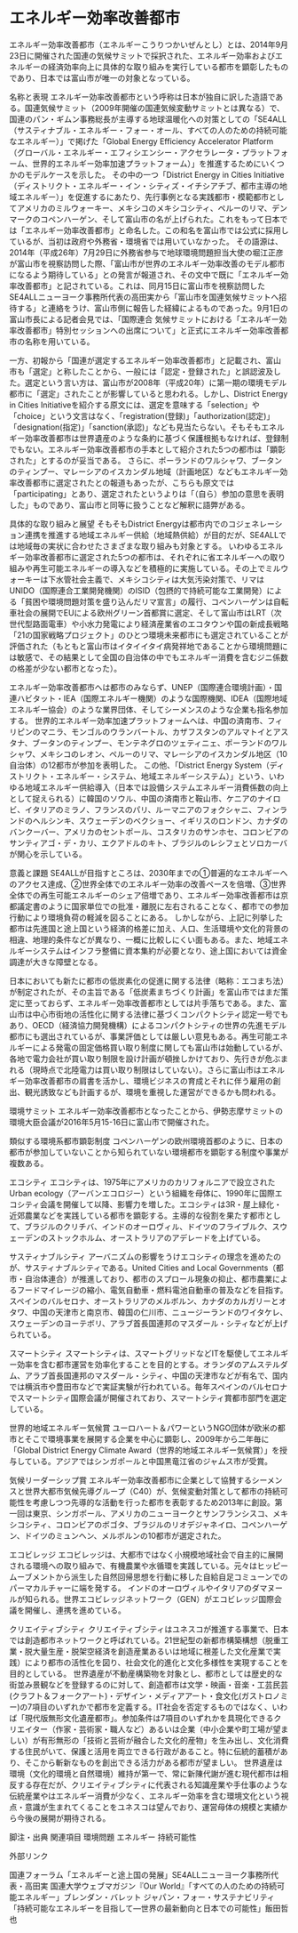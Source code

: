 # エネルギー効率改善都市

エネルギー効率改善都市（エネルギーこうりつかいぜんとし）とは、2014年9月23日に開催された国連の気候サミットで採択された、エネルギー効率およびエネルギーの経済効率向上に具体的な取り組みを実行している都市を顕彰したものであり、日本では富山市が唯一の対象となっている。

名称と表現
エネルギー効率改善都市という呼称は日本が独自に訳した造語である。国連気候サミット（2009年開催の国連気候変動サミットとは異なる）で、国連のパン・ギムン事務総長が主導する地球温暖化への対策としての「SE4ALL（サスティナブル・エネルギー・フォー・オール、すべての人のための持続可能なエネルギー）」で掲げた「Global Energy Efficiency Accelerator Platform（グローバル・エネルギー・エフィシエンシー・アクセラレータ・プラットフォーム、世界的エネルギー効率加速プラットフォーム）」を推進するためにいくつかのモデルケースを示した。
その中の一つ「District Energy in Cities Initiative（ディストリクト・エネルギー・イン・シティズ・イチシアチブ、都市主導の地域エネルギー）」を促進するにあたり、先行事例となる実践都市・模範都市としてアメリカのミルウォーキー、メキシコのメキシコシティ、ペルーのリマ、デンマークのコペンハーゲン、そして富山市の名が上げられた。これをもって日本では「エネルギー効率改善都市」と命名した。この和名を富山市では公式に採用しているが、当初は政府や外務省・環境省では用いていなかった。
その語源は、2014年（平成26年）7月29日に外務省参与で地球環境問題担当大使の堀江正彦が富山市を視察訪問した際、「富山市が世界のエネルギー効率改善のモデル都市になるよう期待している」との発言が報道され、その文中で既に「エネルギー効率改善都市」と記されている。これは、同月15日に富山市を視察訪問したSE4ALLニューヨーク事務所代表の高田実から「富山市を国連気候サミットへ招待する」と連絡をうけ、富山市側に報告した経緯によるものであった。9月1日の富山市長による記者会見では、「国際連合 気候サミットにおける「エネルギー効率改善都市」特別セッションへの出席について」と正式にエネルギー効率改善都市の名称を用いている。

一方、初報から「国連が選定するエネルギー効率改善都市」と記載され、富山市も「選定」と称したことから、一般には「認定・登録された」と誤認波及した。選定という言い方は、富山市が2008年（平成20年）に第一期の環境モデル都市に「選定」されたことが影響していると思われる。しかし、District Energy in Cities Initiativeを紹介する原文には、選定を意味する「selection」や「choice」という文言はなく、「registration(登録)」「authorization(認定)」「designation(指定)」「sanction(承認)」なども見当たらない。そもそもエネルギー効率改善都市は世界遺産のような条約に基づく保護根拠もなければ、登録制でもない。エネルギー効率改善都市の手本として紹介された5つの都市は「顕彰された」とするのが妥当である。
さらに、ポーランドのワルシャワ、ブータンのティンプー、マレーシアのイスカンダル地域（計画地区）などもエネルギー効率改善都市に選定されたとの報道もあったが、こちらも原文では「participating」とあり、選定されたというよりは「（自ら）参加の意思を表明した」ものであり、富山市と同等に扱うことなど解釈に語弊がある。

具体的な取り組みと展望
そもそもDistrict Energyは都市内でのコジェネレーション連携を推進する地域エネルギー供給（地域熱供給）が目的だが、SE4ALLでは地域毎の実状に合わせたさまざまな取り組みも対象とする。
いわゆるエネルギー効率改善都市に選定された5つの都市は、それぞれに省エネルギーへの取り組みや再生可能エネルギーの導入などを積極的に実施している。その上でミルウォーキーは下水管社会主義で、メキシコシティは大気汚染対策で、リマはUNIDO（国際連合工業開発機関）のISID（包摂的で持続可能な工業開発）による「貧困や環境問題対策を盛り込んだリマ宣言」の履行、コペンハーゲンは自転車社会の展開でEUによる欧州グリーン首都賞に選定、そして富山市はLRT（次世代型路面電車）や小水力発電により経済産業省のエコタウンや国の新成長戦略「21の国家戦略プロジェクト」のひとつ環境未来都市にも選定されていることが評価された（もともと富山市はイタイイタイ病発祥地であることから環境問題には敏感で、その結果として全国の自治体の中でもエネルギー消費を含むジニ係数の格差が少ない都市となった）。

エネルギー効率改善都市へは都市のみならず、UNEP（国際連合環境計画）・国連ハビタット・IEA（国際エネルギー機関）のような国際機関、IDEA（国際地域エネルギー協会）のような業界団体、そしてシーメンスのような企業も指名参加する。
世界的エネルギー効率加速プラットフォームへは、中国の済南市、フィリピンのマニラ、モンゴルのウランバートル、カザフスタンのアルマトイとアスタナ、ブータンのティンプー、モンテネグロのツェティニェ、ポーランドのワルシャワ、メキシコのレオン、ペルーのリマ、マレーシアのイスカンダル地区（10自治体）の12都市が参加を表明した。
この他、「District Energy System（ディストリクト・エネルギー・システム、地域エネルギーシステム）」という、いわゆる地域エネルギー供給導入（日本では設備システムエネルギー消費係数の向上として捉えられる）に韓国のソウル、中国の済南市と鞍山市、ケニアのナイロビ、イタリアのミラノ、フランスのパリ、ルーマニアのフォクシャニ、フィンランドのヘルシンキ、スウェーデンのベクショー、イギリスのロンドン、カナダのバンクーバー、アメリカのセントポール、コスタリカのサンホセ、コロンビアのサンティアゴ・デ・カリ、エクアドルのキト、ブラジルのレシフェとソロカーバが関心を示している。

意義と課題
SE4ALLが目指すところは、2030年までの①普遍的なエネルギーへのアクセス達成、②世界全体でのエネルギー効率の改善ペースを倍増、③世界全体での再生可能エネルギーのシェア倍増であり、エネルギー効率改善都市は京都議定書のように国家単位での批准・離脱に左右されることなく、都市での参加行動により環境負荷の軽減を図ることにある。
しかしながら、上記に列挙した都市は先進国と途上国という経済的格差に加え、人口、生活環境や文化的背景の相違、地理的条件などが異なり、一概に比較しにくい面もある。また、地域エネルギーシステムはインフラ整備に資本集約が必要となり、途上国においては資金調達が大きな障壁となる。

日本においても新たに都市の低炭素化の促進に関する法律（略称：エコまち法）が制定されたが、その主旨である「低炭素まちづくり計画」を富山市ではまだ策定に至っておらず、エネルギー効率改善都市としては片手落ちである。また、富山市は中心市街地の活性化に関する法律に基づくコンパクトシティ認定一号でもあり、OECD（経済協力開発機構）によるコンパクトシティの世界の先進モデル都市にも選出されているが、事業評価としては厳しい意見もある。再生可能エネルギーによる発電の固定価格買い取り制度に関しても富山市は始動しているが、各地で電力会社が買い取り制限を設け計画が頓挫しかけており、先行きが危ぶまれる（現時点で北陸電力は買い取り制限はしていない）。さらに富山市はエネルギー効率改善都市の肩書を活かし、環境ビジネスの育成とそれに伴う雇用の創出、観光誘致なども計画するが、環境を重視した運営ができるかも問われる。

環境サミット
エネルギー効率改善都市となったことから、伊勢志摩サミットの環境大臣会議が2016年5月15-16日に富山市で開催された。

類似する環境系都市顕彰制度
コペンハーゲンの欧州環境首都のように、日本の都市が参加していないことから知られていない環境都市を顕彰する制度や事業が複数ある。

エコシティ
エコシティは、1975年にアメリカのカリフォルニアで設立されたUrban ecology（アーバンエコロジー）という組織を母体に、1990年に国際エコシティ会議を開催して以降、影響力を増した。エコシティは3R・屋上緑化・近郊農業などを実践している都市を顕彰する。主導的な役割を果たす都市として、ブラジルのクリチバ、インドのオーロヴィル、ドイツのフライブルク、スウェーデンのストックホルム、オーストラリアのアデレードを上げている。

サスティナブルシティ
アーバニズムの影響をうけエコシティの理念を進めたのが、サスティナブルシティである。United Cities and Local Governments（都市・自治体連合）が推進しており、都市のスプロール現象の抑止、都市農業によるフードマイレージの縮小、電気自動車・燃料電池自動車の普及などを目指す。スペインのバルセロナ、オーストラリアのメルボルン、カナダのカルガリーとオタワ、中国の天津市と南京市、韓国の仁川市、ニュージーランドのワイタケレ、スウェーデンのヨーテボリ、アラブ首長国連邦のマスダール・シティなどが上げられている。

スマートシティ
スマートシティは、スマートグリッドなどITを駆使してエネルギー効率を含む都市運営を効率化することを目的とする。オランダのアムステルダム、アラブ首長国連邦のマスダール・シティ、中国の天津市などが有名で、国内では横浜市や豊田市などで実証実験が行われている。毎年スペインのバルセロナでスマートシティ国際会議が開催されており、スマートシティ賞都市部門を選定している。

世界的地域エネルギー気候賞
ユーロハート＆パワーというNGO団体が欧米の都市とそこで環境事業を展開する企業を中心に顕彰し、2009年から二年毎に「Global District Energy Climate Award（世界的地域エネルギー気候賞）」を授与している。アジアではシンガポールと中国黒竜江省のジャムス市が受賞。

気候リーダーシップ賞
エネルギー効率改善都市に企業として協賛するシーメンスと世界大都市気候先導グループ（C40）が、気候変動対策として都市の持続可能性を考慮しつつ先導的な活動を行った都市を表彰するため2013年に創設。第一回は東京、シンガポール、アメリカのニューヨークとサンフランシスコ、メキシコシティ、コロンビアのボゴタ、ブラジルのリオデジャネイロ、コペンハーゲン、ドイツのミュンヘン、メルボルンの10都市が選定された。

エコビレッジ
エコビレッジは、大都市ではなく小規模地域社会で自主的に展開される環境への取り組みで、有機農業や水循環を実践している。元々はヒッピームーブメントから派生した自然回帰思想を行動に移した自給自足コミューンでのパーマカルチャーに端を発する。
インドのオーロヴィルやイタリアのダマヌールが知られる。世界エコビレッジネットワーク（GEN）がエコビレッジ国際会議を開催し、連携を進めている。

クリエイティブシティ
クリエイティブシティはユネスコが推進する事業で、日本では創造都市ネットワークと呼ばれている。21世紀型の新都市構築構想（脱重工業・脱大量生産・脱架空経済を創造産業あるいは地域に根差した文化産業で実践）により都市の活性化を図り、社会文化的進化と文化多様性を実現することを目的としている。
世界遺産が不動産構築物を対象とし、都市としては歴史的な街並み景観などを登録するのに対して、創造都市は文学・映画・音楽・工芸民芸(クラフト＆フォークアート)・デザイン・メディアアート・食文化(ガストロノミー)の7項目のいずれかで都市を定義する。IT社会を否定するものではなく、いわば「現代版無形文化遺産都市」。参加条件は7項目のいずれかを具現化できるクリエイター（作家・芸術家・職人など）あるいは企業（中小企業や町工場が望ましい）が有形無形の「技術と芸術が融合した文化的産物」を生み出し、文化消費する住民がいて、保護と活用を両立できる行政があること。特に伝統的蓄積があり、そこから斬新なものを創出できる活力がある都市が望ましい。
世界遺産は環境（文化的環境と自然環境）維持が第一で、常に新陳代謝が進む現代都市は相反する存在だが、クリエイティブシティに代表される知識産業や手仕事のような伝統産業やはエネルギー消費が少なく、エネルギー効率を含む環境文化という視点・意識が生まれてくることをユネスコは望んでおり、運営母体の規模と実績から今後の展開が期待される。

脚注・出典
関連項目
環境問題
エネルギー
持続可能性

外部リンク

国連フォーラム「エネルギーと途上国の発展」SE4ALLニューヨーク事務所代表・高田実
国連大学ウェブマガジン『Our World』「すべての人のための持続可能エネルギー」ブレンダン・バレット
ジャパン・フォー・サステナビリティ「持続可能なエネルギーを目指して―世界の最新動向と日本での可能性」飯田哲也